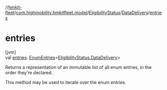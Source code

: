 //[hmkit-fleet](../../../../index.md)/[com.highmobility.hmkitfleet.model](../../index.md)/[EligibilityStatus](../index.md)/[DataDelivery](index.md)/[entries](entries.md)

# entries

[jvm]\
val [entries](entries.md): [EnumEntries](https://kotlinlang.org/api/latest/jvm/stdlib/kotlin-stdlib/kotlin.enums/-enum-entries/index.html)&lt;[EligibilityStatus.DataDelivery](index.md)&gt;

Returns a representation of an immutable list of all enum entries, in the order they're declared.

This method may be used to iterate over the enum entries.
